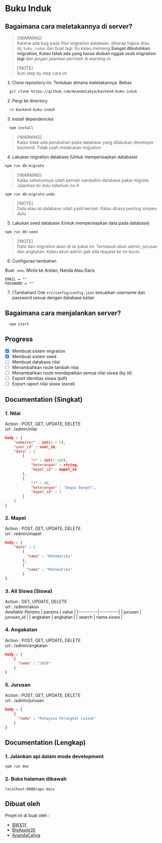 # Buku Induk

## Bagaimana cara meletakannya di server?

> [!WARNING]\
> Karena ada bug pada fitur migration database. diharap hapus dulu `db_buku_induk` dan buat lagi. Itu kalau memang **Sangat dibutuhkan migration, Kalau tidak ada yang harus diubah nggak usah migration lagi** dan jangan jalankan perintah di warning ini

> [!NOTE]\
> Ikuti step by step cara ini

1. Clone repository ini. Tentukan dimana meletakannya. Bebas

```bash
  git clone https://github.com/AnandaCahya/backend-buku-induk
```

2. Pergi ke directory

```bash
  cd backend-buku-induk
```

3. Install dependencies

```bash
  npm install
```

> [!WARNING]\
> Kalau tidak ada perubahan pada database yang dilakukan developer backend. Tidak usah melakukan migration

4. Lakukan migration database (Untuk mempersiapkan database)

```bash
npm run db:migrate
```

> [!WARNING]\
> Kalau sebelumnya udah pernah nambahin database pakai migrate. Jalankan ini dulu sebelum no 4

```bash
npm run db:migrate:undo
```

> [!NOTE]\
> Data atau isi database udah pasti keriset. Kalau dirasa penting simpen dulu.

5. Lakukan seed database (Untuk mempersiapkan data pada database)

```bash
npm run db:seed
```

> [!NOTE]\
> Data dari migration akan di isi pakai ini. Termasuk akun admin, jurusan dan angkatan. Kalau akun admin gak ada request ke no `Nanda`

6. Configurasi tambahan

Buat `.env`. Minta ke Ardian, Nanda Atau Daris

```env
EMAIL = ""
PASSWORD = ""
```

7. (Tambahan) Cek `src/config/config.json` sesuaikan username dan password sesuai dengan database kalian

## Bagaimana cara menjalankan server?

```bash
  npm start
```

## Progress

- [x] Membuat sistem migration
- [x] Membuat sistem seed
- [ ] Membuat database nilai
- [ ] Menambahkan route tambah nilai
- [ ] Menambahkan route mendapatkan semua nilai siswa (by id)
- [ ] Export identitas siswa (pdf)
- [ ] Export raport nilai siswa (excel)

## Documentation (Singkat)

### 1. Nilai

Action : POST, GET, UPDATE, DELETE\
url : /admin/nilai

```json
body : {
    "semester" : int(1 - 5),
    "user_id" : user_id,
    "data" : [
        {
            "r" : int(1-100),
            "keterangan" : string,
            "mapel_id" : mapel_id
        },
        {
            "r" : 98,
            "keterangan" : "Bagus Banget",
            "mapel_id" : 1
        }
    ]
}
```

### 2. Mapel

Action : POST, GET, UPDATE, DELETE\
url : /admin/mapel

```json
body : {
    "data" : [
        {
          "nama" : "Matematika"
        },
        {
          "nama" : "Matematika"
        }
}
```

### 3. All Siswa (Siswa)

Action : GET, UPDATE, DELETE\
url : /admin/akun\
_Available Params_
| params | value |
|----------|----------|
| jurusan | jurusan_id |
| angkatan | angkatan |
| search | nama siswa |

### 4. Angakatan

Action : POST, GET, UPDATE, DELETE\
url : /admin/angkatan

```json
body : {
    {
      "nama" : "2020"
    }
}
```

### 5. Jurusan

Action : POST, GET, UPDATE, DELETE\
url : /admin/jurusan

```json
body : {
    {
      "nama" : "Rekayasa Perangkat Lunaak"
    }
}
```

## Documentation (Lengkap)

### 1. Jalankan api dalam mode development

```bash
npm run dev
```

### 2. Buka halaman dibawah

```
localhost:8080/api-docs
```

## Dibuat oleh

Projet ini di buat oleh :

- [BWX1Y](https://github.com/bwx1y)
- [BigApple35](https://github.com/BigApple35)
- [AnandaCahya](https://github.com/AnandaCahya)
